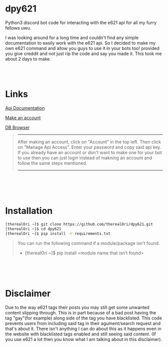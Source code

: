 # dpy621
Python3 discord bot code for interacting with the e621 api for all my furry fellows uwu.


I was looking around for a long time and couldn't find any simple documentation to easily work with the e621 api. So I decided to make my own e621 command and allow you guys to use it in your bots too! provided you give creddit and not just rip the code and say you made it. This took me about 2 days to make.

<br />
<br />

# Links
[Api Documentation](https://e621.net/help/api)

[Make an account](https://e621.net/users/new)

[DB Browser](https://sqlitebrowser.org/dl/)
> __ __
> After making an account, click on "Account" in the top left. Then click on "Manage Api Access". Enter your password and copy said api key. If you already have an account or don't want to make one for your bot to use then you can just login instead of makning an account and follow the same steps mentioned.
> __ __
#

<br />
<br />

# Installation
```bash
[therealOri ~]$ git clone https://github.com/therealOri/dpy621.git
[therealOri ~]$ cd dpy621
[therealOri ~]$ pip install -r requirements.txt
```
> You can run the following command if a module/package isn't found.
> - [therealOri ~]$ pip install <module name that isn't found>

<br />
<br />
<br />


# Disclaimer
Due to the way e621 tags their posts you may still get some unwanted content slipping through. This is in part because of a bad post having the tag "gay"(for example) along side of the tag you have blacklisted. This code prevents users from including said tag in their agument/search request and that's about it. There isn't anything I can do about this as it happens even in the website with blacklisted tags enabled and still seeing said content. (If you use e621 a lot then you know what I am talking about in this disclaimer).
